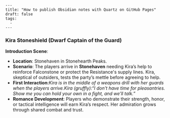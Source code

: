 ```
---
title: "How to publish Obsidian notes with Quartz on GitHub Pages"
draft: false
tags:
  - 
---
```
### **Kira Stoneshield (Dwarf Captain of the Guard)**

**Introduction Scene**:

- **Location**: Stonehaven in Stonehearth Peaks.
- **Scenario**: The players arrive in **Stonehaven** needing Kira’s help to reinforce Falconstone or protect the Resistance's supply lines. Kira, skeptical of outsiders, tests the party’s mettle before agreeing to help.
- **First Interaction**:_Kira is in the middle of a weapons drill with her guards when the players arrive._Kira (gruffly):_“I don’t have time for pleasantries. Show me you can hold your own in a fight, and we’ll talk.”_
- **Romance Development**: Players who demonstrate their strength, honor, or tactical intelligence will earn Kira’s respect. Her admiration grows through shared combat and trust.